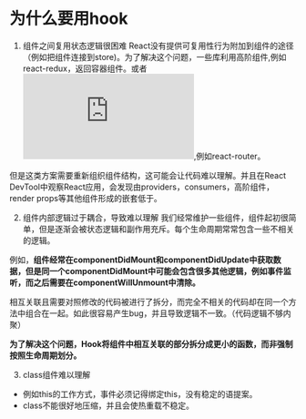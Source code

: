 # 为什么要用hook
1. 组件之间复用状态逻辑很困难
React没有提供可复用性行为附加到组件的途径（例如把组件连接到store)。为了解决这个问题，一些库利用高阶组件,例如react-redux，返回容器组件。或者![render props](https://zh-hans.reactjs.org/docs/render-props.html),例如react-router。

但是这类方案需要重新组织组件结构，这可能会让代码难以理解。并且在React DevTool中观察React应用，会发现由providers，consumers，高阶组件，render props等其他组件形成的嵌套低于。

2. 组件内部逻辑过于耦合，导致难以理解
我们经常维护一些组件，组件起初很简单，但是逐渐会被状态逻辑和副作用充斥。每个生命周期常常包含一些不相关的逻辑。

例如，**组件经常在componentDidMount和componentDidUpdate中获取数据，但是同一个componentDidMount中可能会包含很多其他逻辑，例如事件监听，而之后需要在componentWillUnmount中清除。**

相互关联且需要对照修改的代码被进行了拆分，而完全不相关的代码却在同一个方法中组合在一起。如此很容易产生bug，并且导致逻辑不一致。（代码逻辑不够内聚）

**为了解决这个问题，Hook将组件中相互关联的部分拆分成更小的函数，而非强制按照生命周期划分。**

3. class组件难以理解
- 例如this的工作方式，事件必须记得绑定this，没有稳定的语提案。
- class不能很好地压缩，并且会使热重载不稳定。


